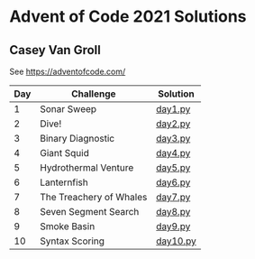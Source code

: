 # Advent of Code 2021 Solutions
## Casey Van Groll

See https://adventofcode.com/

| Day | Challenge               | Solution                     |
| --- | ----------------------- | ---------------------------- |
| 1   | Sonar Sweep             | [day1.py](./day1/day1.py)    |
| 2   | Dive!                   | [day2.py](./day2/day2.py)    |
| 3   | Binary Diagnostic       | [day3.py](./day3/day3.py)    |
| 4   | Giant Squid             | [day4.py](./day4/day4.py)    |
| 5   | Hydrothermal Venture    | [day5.py](./day5/day5.py)    |
| 6   | Lanternfish             | [day6.py](./day6/day6.py)    |
| 7   | The Treachery of Whales | [day7.py](./day7/day7.py)    |
| 8   | Seven Segment Search    | [day8.py](./day8/day8.py)    |
| 9   | Smoke Basin             | [day9.py](./day9/day9.py)    |
| 10  | Syntax Scoring          | [day10.py](./day10/day10.py) |
